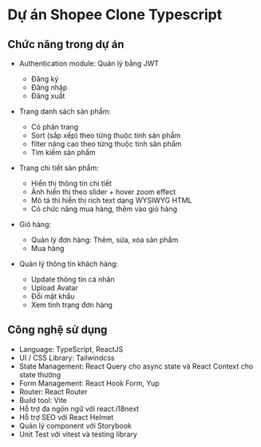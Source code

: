 # Dự án Shopee Clone Typescript

## Chức năng trong dự án

-  Authentication module: Quản lý bằng JWT

   -  Đăng ký
   -  Đăng nhập
   -  Đăng xuất

-  Trang danh sách sản phẩm:

   -  Có phân trang
   -  Sort (sắp xếp) theo từng thuộc tính sản phẩm
   -  filter nâng cao theo từng thuộc tính sản phẩm
   -  Tìm kiếm sản phẩm

-  Trang chi tiết sản phẩm:

   -  Hiển thị thông tin chi tiết
   -  Ảnh hiển thị theo slider + hover zoom effect
   -  Mô tả thì hiển thị rich text dạng WYSIWYG HTML
   -  Có chức năng mua hàng, thêm vào giỏ hàng

-  Giỏ hàng:

   -  Quản lý đơn hàng: Thêm, sửa, xóa sản phẩm
   -  Mua hàng

-  Quản lý thông tin khách hàng:
   -  Update thông tin cá nhân
   -  Upload Avatar
   -  Đổi mật khẩu
   -  Xem tình trạng đơn hàng

## Công nghệ sử dụng

-  Language: TypeScript, ReactJS
-  UI / CSS Library: Tailwindcss
-  State Management: React Query cho async state và React Context cho state thường
-  Form Management: React Hook Form, Yup
-  Router: React Router
-  Build tool: Vite
-  Hỗ trợ đa ngôn ngữ với react.i18next
-  Hỗ trợ SEO với React Helmet
-  Quản lý component với Storybook
-  Unit Test với vitest và testing library
